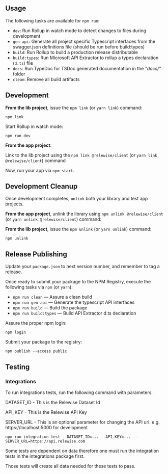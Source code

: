 ## Usage

The following tasks are available for `npm run`:

- `dev`: Run Rollup in watch mode to detect changes to files during development
- `gen-api`: Generate all project specific Typescript interfaces from the swagger.json definitions file (should be run before build:types)
- `build`: Run Rollup to build a production release distributable
- `build:types`: Run Microsoft API Extractor to rollup a types declaration (`d.ts`) file 
- `docs`: Run TypeDoc for TSDoc generated documentation in the "*docs/*" folder
- `clean`: Remove all build artifacts

## Development

**From the lib project**, issue the `npm link` (or `yarn link`) command:

```
npm link
```

Start Rollup in watch mode:

```
npm run dev
```

**From the app project**:

Link to the lib project using the `npm link @relewise/client` (or `yarn link @relewise/client`) command

Now, run your app via `npm start`.

## Development Cleanup

Once development completes, `unlink` both your library and test app projects.

**From the app project**, unlink the library using `npm unlink @relewise/client` (or `yarn unlink @relewise/client`) command:

**From the lib project**, issue the `npm unlink` (or `yarn unlink`) command:

```
npm unlink
```

## Release Publishing

Update your `package.json` to next version number, and remember to tag a release.

Once ready to submit your package to the NPM Registry, execute the following tasks via `npm` (or `yarn`):

- `npm run clean` &mdash; Assure a clean build
- `npm run gen-api` &mdash; Generate the typescript API interfaces
- `npm run build` &mdash; Build the package
- `npm run build:types` &mdash; Build API Extractor d.ts declaration

Assure the proper npm login:

```
npm login
```

Submit your package to the registry:

```
npm publish --access public
```

## Testing

### Integrations

To run integrations tests, run the following command with parameters.

DATASET_ID - This is the Relewise Dataset Id

API_KEY - This is the Relewise API Key

SERVER_URL - This is an optional parameter for changing the API url. e.g. https://localhost:5000 for development


    npm run integration-test --DATASET_ID=... --API_KEY=... --SERVER_URL=https://api.relewise.com

Some tests are dependent on data therefore one must run the integration tests in the integrations package first.

Those tests will create all data needed for these tests to pass.
